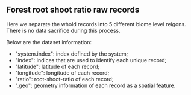 
## Forest root shoot ratio raw records

Here we separate the whold records into 5 different biome level reigons. There is no data sacrifice during this process.

Below are the dataset information:

- "system.index": index defined by the system;
- "index": indices that are used to identify each unique record;
- "latitude": latitude of each record;
- "longitude": longitude of each record;
- "ratio": root-shoot-ratio of each record;
- ".geo": geometry information of each record as a spatial feature.
